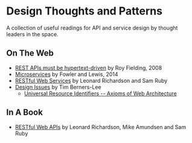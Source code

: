 # Design Thoughts and Patterns

A collection of useful readings for API and service design by thought leaders in the space.

## On The Web
* [REST APIs must be hypertext-driven](http://roy.gbiv.com/untangled/2008/rest-apis-must-be-hypertext-driven) by Roy Fielding, 2008
* [Microservices](http://martinfowler.com/articles/microservices.html) by Fowler and Lewis, 2014
* [RESTful Web Services](https://www.crummy.com/writing/RESTful-Web-Services/RESTful_Web_Services.pdf) by Leonard Richardson and Sam Ruby
* [Design Issues](http://www.w3.org/DesignIssues/Overview.html) by Tim Berners-Lee
	* [Universal Resource Identifiers -- Axioms of Web Architecture](http://www.w3.org/DesignIssues/Axioms.html)

## In A Book
* [RESTful Web APIs](https://www.amazon.com/RESTful-Web-APIs-Leonard-Richardson/dp/1449358063) by Leonard Richardson, Mike Amundsen and Sam Ruby
